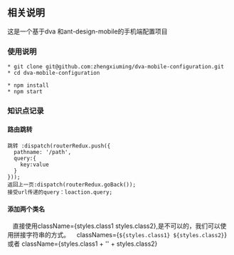 ## 相关说明
这是一个基于dva 和ant-design-mobile的手机端配置项目
### 使用说明
```
* git clone git@github.com:zhengxiuming/dva-mobile-configuration.git
* cd dva-mobile-configuration

* npm install 
* npm start
```

### 知识点记录
#### 路由跳转
    跳转 :dispatch(routerRedux.push({
      pathname: '/path',
      query:{
        key:value
      }
    }));
    返回上一页:dispatch(routerRedux.goBack());
    接受url传递的query：loaction.query;
#### 添加两个类名
    直接使用className={styles.class1 styles.class2},是不可以的，我们可以使用拼接字符串的方式。
    classNames={`${styles.class1} ${styles.class2}`} 或者 className={styles.class1 + '' + styles.class2}



